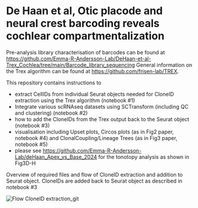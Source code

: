 # De Haan et al, Otic placode and neural crest barcoding reveals cochlear compartmentalization 

Pre-analysis library characterisation of barcodes can be found at https://github.com/Emma-R-Andersson-Lab/DeHaan-et-al-Trex_Cochlea/tree/main/Barcode_library_sequencing
General information on the Trex algorithm can be found at https://github.com/frisen-lab/TREX. 


This repository contains instructions to 
- extract CellIDs from individual Seurat objects needed for CloneID extraction using the Trex algorithm (notebook #1)
- Integrate various scRNAseq datasets using SCTransform (including QC and clustering) (notebook #2)
- how to add the CloneIDs from the Trex output back to the Seurat object (notebook #3)
- visualisation including Upset plots, Circos plots (as in Fig2 paper, notebook #4)  and ClonalCoupling/Lineage Trees (as in Fig3 paper, notebook #5)
- please see https://github.com/Emma-R-Andersson-Lab/deHaan_Apex_vs_Base_2024 for the tonotopy analysis as shown in Fig3D-H


Overview of required files and flow of CloneID extraction and addition to Seurat object. CloneIDs are added back to Seurat object as described in notebook #3
  
![Flow CloneID extraction_git](https://github.com/user-attachments/assets/330d53ce-868d-4dbb-9e72-bf41b6681594)
